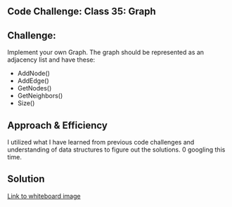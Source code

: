 ## Code Challenge: Class 35: Graph 

## Challenge:
Implement your own Graph. The graph should be represented as an adjacency list and have these:
- AddNode()
- AddEdge()
- GetNodes()
- GetNeighbors()
- Size()

## Approach & Efficiency
<!-- What approach did you take? Why? What is the Big O space/time for this approach? -->
I utilized what I have learned from previous code challenges and understanding of data structures to figure out the solutions. 0 googling this time.

## Solution
<!-- Embedded whiteboard image -->
[Link to whiteboard image](../assets/codechallenge35.PNG)